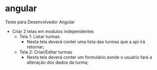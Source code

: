# angular
Teste para Desenvolvedor Angular

* Criar 2 telas em modulos independentes
  * Tela 1: Listar turmas
    * Nesta tela deverá conter uma lista das turmas que a api irá retornar;
  * Tela 2: Criar/Editar turmas
    * Nesta tela deverá conter um formulário aonde o usuário fará a alteração dos dados da turma;

